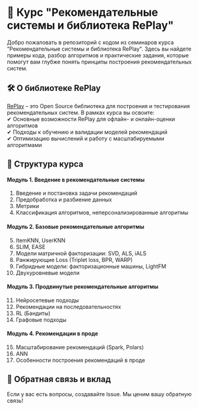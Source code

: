 # 📌 Курс "Рекомендательные системы и библиотека RePlay"

Добро пожаловать в репозиторий с кодом из семинаров курса "Рекомендательные системы и библиотека RePlay". Здесь вы найдете примеры кода, разбор алгоритмов и практические задания, которые помогут вам глубже понять принципы построения рекомендательных систем.

## 🛠 О библиотеке RePlay  

[RePlay](https://github.com/sb-ai-lab/RePlay) – это Open Source библиотека для построения и тестирования рекомендательных систем. В рамках курса вы освоите:  
✔ Основные возможности RePlay для офлайн- и онлайн-оценки алгоритмов  
✔ Подходы к обучению и валидации моделей рекомендаций  
✔ Оптимизацию вычислений и работу с масштабируемыми алгоритмами  

## 📂 Структура курса  

#### Модуль 1. Введение в рекомендательные системы
1. Введение и постановка задачи рекомендаций
2. Предобработка и разбиение данных
3. Метрики 
4. Классификация алгоритмов, неперсонализированные алгоритмы

#### Модуль 2. Базовые рекомендательные алгоритмы
5. ItemKNN, UserKNN
6. SLIM, EASE
7. Модели матричной факторизации: SVD, ALS, iALS
8. Ранжирующие Loss (Triplet loss, BPR, WARP) 
9. Гибридные модели: факторизационные машины, LightFM
10. Двухуровневые модели

#### Модуль 3. Продвинутые рекомендательные алгоритмы
11. Нейросетевые подходы
12. Рекомендации на последовательностях
13. RL (Бандиты)
14. Графовые подходы

#### Модуль 4. Рекомендации в проде
15. Масштабирование рекомендаций (Spark, Polars)
16. ANN
17. Особенности построения рекомендаций в проде


## 🤝 Обратная связь и вклад  

Если у вас есть вопросы, создавайте Issue. Мы ценим вашу обратную связь!   

